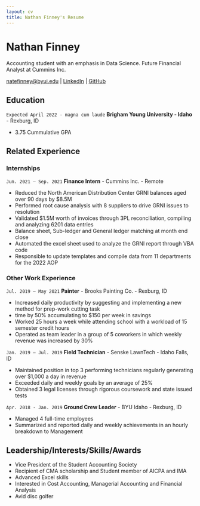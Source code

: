 ```yaml
---
layout: cv
title: Nathan Finney's Resume
---
```

# Nathan Finney
Accounting student with an emphasis in Data Science. Future Financial Analyst at Cummins Inc. 

<div id="webaddress">
<a href="natefinney@byui.edu">natefinney@byui.edu</a>
| <a href="https://www.linkedin.com/in/nathan-finney">LinkedIn</a>
| <a href="https://github.com/nate-finney">GitHub</a>
</div>

<!-- https://www.monique.tech/the-art-of-markdown -->

## Education

`Expected April 2022 - magna cum laude`
__Brigham Young University - Idaho__ - Rexburg, ID

- 3.75 Cummulative GPA


## Related Experience

### Internships

`Jun. 2021 – Sep. 2021`
__Finance Intern__ - Cummins Inc. - Remote

-	Reduced the North American Distribution Center GRNI balances aged over 90 days by $8.5M
-	Performed root cause analysis with 8 suppliers to drive GRNI issues to resolution
-	Validated $1.5M worth of invoices through 3PL reconciliation, compiling and analyzing 6201 data entries
-	Balance sheet, Sub-ledger and General ledger matching at month end close
-	Automated the excel sheet used to analyze the GRNI report through VBA code 
-	Responsible to update templates and compile data from 11 departments for the 2022 AOP 


### Other Work Experience

`Jul. 2019 – May 2021`
__Painter__ - Brooks Painting Co. - Rexburg, ID

-	Increased daily productivity by suggesting and implementing a new method for prep-work cutting task 
- time by 50% accumulating to $150 per week in savings
-	Worked 25 hours a week while attending school with a workload of 15 semester credit hours
-	Operated as team leader in a group of 5 coworkers in which weekly revenue was increased by 30% 


`Jan. 2019 – Jul. 2019`
__Field Technician__ - Senske LawnTech - Idaho Falls, ID

-	Maintained position in top 3 performing technicians regularly generating over $1,000 a day in revenue 
-	Exceeded daily and weekly goals by an average of 25%
-	Obtained 3 legal licenses through rigorous coursework and state issued tests
 

`Apr. 2018 - Jan. 2019`
__Ground Crew Leader__ - BYU Idaho - Rexburg, ID

-	Managed 4 full-time employees 
-	Summarized and reported daily and weekly achievements in an hourly breakdown to Management





## Leadership/Interests/Skills/Awards 

- Vice President of the Student Accounting Society 
-	Recipient of CMA scholarship and Student member of AICPA and IMA
-	Advanced Excel skills 
- Interested in Cost Accounting, Managerial Accounting and Financial Analysis
-	Avid disc golfer 



<!-- ### Footer

Last updated: May 2013 -->


